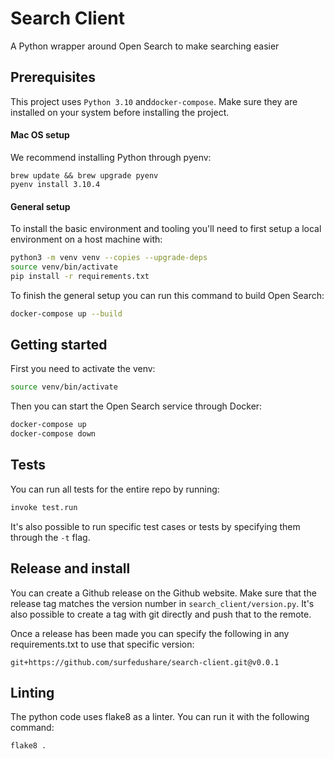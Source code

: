 # Search Client

A Python wrapper around Open Search to make searching easier

## Prerequisites

This project uses `Python 3.10` and`docker-compose`.
Make sure they are installed on your system before installing the project.

#### Mac OS setup

We recommend installing Python through pyenv:

```
brew update && brew upgrade pyenv
pyenv install 3.10.4
```

#### General setup

To install the basic environment and tooling you'll need to first setup a local environment on a host machine with:

```bash
python3 -m venv venv --copies --upgrade-deps
source venv/bin/activate
pip install -r requirements.txt
```

To finish the general setup you can run this command to build Open Search:

```bash
docker-compose up --build
```

## Getting started

First you need to activate the venv:

```bash
source venv/bin/activate
```

Then you can start the Open Search service through Docker:

```bash
docker-compose up
docker-compose down
```

## Tests

You can run all tests for the entire repo by running:

```bash
invoke test.run
```

It's also possible to run specific test cases or tests by specifying them through the ``-t`` flag.

## Release and install

You can create a Github release on the Github website.
Make sure that the release tag matches the version number in ``search_client/version.py``.
It's also possible to create a tag with git directly and push that to the remote.

Once a release has been made you can specify the following in any requirements.txt to use that specific version:

```
git+https://github.com/surfedushare/search-client.git@v0.0.1
```

## Linting

The python code uses flake8 as a linter. You can run it with the following command:

```bash
flake8 .
```
